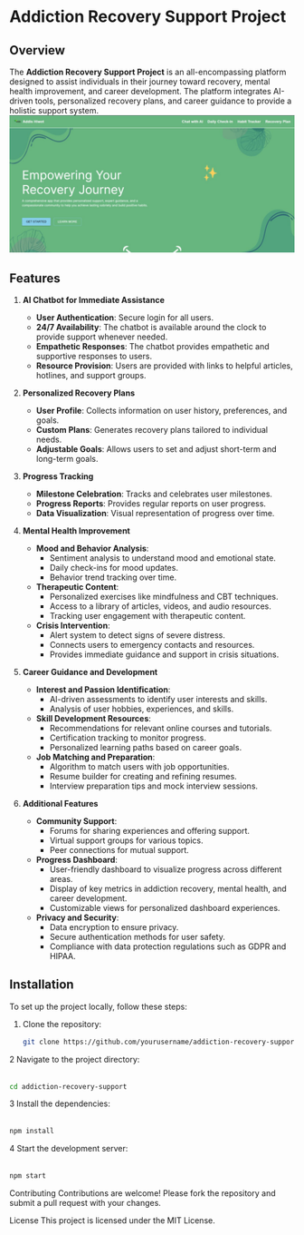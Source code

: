 # Addiction Recovery Support Project

## Overview

The **Addiction Recovery Support Project** is an all-encompassing platform designed to assist individuals in their journey toward recovery, mental health improvement, and career development. The platform integrates AI-driven tools, personalized recovery plans, and career guidance to provide a holistic support system.
![alt text](./public/AddisHiwot.jpg)

## Features

1. **AI Chatbot for Immediate Assistance**
   - **User Authentication**: Secure login for all users.
   - **24/7 Availability**: The chatbot is available around the clock to provide support whenever needed.
   - **Empathetic Responses**: The chatbot provides empathetic and supportive responses to users.
   - **Resource Provision**: Users are provided with links to helpful articles, hotlines, and support groups.

2. **Personalized Recovery Plans**
   - **User Profile**: Collects information on user history, preferences, and goals.
   - **Custom Plans**: Generates recovery plans tailored to individual needs.
   - **Adjustable Goals**: Allows users to set and adjust short-term and long-term goals.

3. **Progress Tracking**
   - **Milestone Celebration**: Tracks and celebrates user milestones.
   - **Progress Reports**: Provides regular reports on user progress.
   - **Data Visualization**: Visual representation of progress over time.

4. **Mental Health Improvement**
   - **Mood and Behavior Analysis**:
     - Sentiment analysis to understand mood and emotional state.
     - Daily check-ins for mood updates.
     - Behavior trend tracking over time.
   - **Therapeutic Content**:
     - Personalized exercises like mindfulness and CBT techniques.
     - Access to a library of articles, videos, and audio resources.
     - Tracking user engagement with therapeutic content.
   - **Crisis Intervention**:
     - Alert system to detect signs of severe distress.
     - Connects users to emergency contacts and resources.
     - Provides immediate guidance and support in crisis situations.

5. **Career Guidance and Development**
   - **Interest and Passion Identification**:
     - AI-driven assessments to identify user interests and skills.
     - Analysis of user hobbies, experiences, and skills.
   - **Skill Development Resources**:
     - Recommendations for relevant online courses and tutorials.
     - Certification tracking to monitor progress.
     - Personalized learning paths based on career goals.
   - **Job Matching and Preparation**:
     - Algorithm to match users with job opportunities.
     - Resume builder for creating and refining resumes.
     - Interview preparation tips and mock interview sessions.

6. **Additional Features**
   - **Community Support**:
     - Forums for sharing experiences and offering support.
     - Virtual support groups for various topics.
     - Peer connections for mutual support.
   - **Progress Dashboard**:
     - User-friendly dashboard to visualize progress across different areas.
     - Display of key metrics in addiction recovery, mental health, and career development.
     - Customizable views for personalized dashboard experiences.
   - **Privacy and Security**:
     - Data encryption to ensure privacy.
     - Secure authentication methods for user safety.
     - Compliance with data protection regulations such as GDPR and HIPAA.

## Installation

To set up the project locally, follow these steps:

1. Clone the repository:
   ```bash
   git clone https://github.com/yourusername/addiction-recovery-support.git
   ```
2 Navigate to the project directory:

```bash

cd addiction-recovery-support
```
3 Install the dependencies:

```bash

npm install
```
4 Start the development server:

```bash

npm start
```
Contributing
Contributions are welcome! Please fork the repository and submit a pull request with your changes.

License
This project is licensed under the MIT License.
